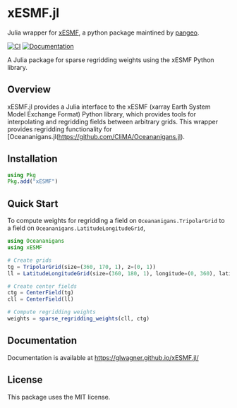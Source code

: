 # xESMF.jl

Julia wrapper for [xESMF](https://github.com/pangeo-data/xESMF), a python package maintined by [pangeo](https://pangeo.io/).

[![CI](https://github.com/glwagner/xESMF.jl/actions/workflows/CI.yml/badge.svg)](https://github.com/glwagner/xESMF.jl/actions)
[![Documentation](https://github.com/glwagner/xESMF.jl/actions/workflows/documentation.yml/badge.svg)](https://glwagner.github.io/xESMF.jl/)

A Julia package for sparse regridding weights using the xESMF Python library.

## Overview

xESMF.jl provides a Julia interface to the xESMF (xarray Earth System Model Exchange Format) Python library, which provides tools for interpolating and regridding fields between arbitrary grids.
This wrapper provides regridding functionality for [Oceananigans.jl(https://github.com/CliMA/Oceananigans.jl).

## Installation

```julia
using Pkg
Pkg.add("xESMF")
```

## Quick Start

To compute weights for regridding a field on `Oceananigans.TripolarGrid`
to a field on `Oceananigans.LatitudeLongitudeGrid`,

```julia
using Oceananigans
using xESMF

# Create grids
tg = TripolarGrid(size=(360, 170, 1), z=(0, 1))
ll = LatitudeLongitudeGrid(size=(360, 180, 1), longitude=(0, 360), latitude=(-90, 90), z=(0, 1))

# Create center fields
ctg = CenterField(tg)
cll = CenterField(ll)

# Compute regridding weights
weights = sparse_regridding_weights(cll, ctg)
```

## Documentation

Documentation is available at https://glwagner.github.io/xESMF.jl/

## License

This package uses the MIT license.

